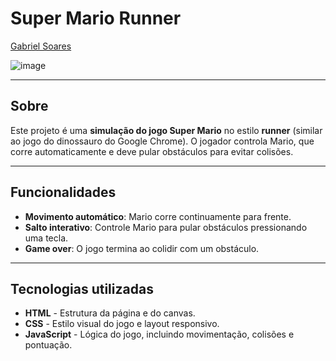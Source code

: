 # Super Mario Runner

[Gabriel Soares](https://www.linkedin.com/in/gabriel-soares-3098782b0/)

![image](https://github.com/user-attachments/assets/0f48c5e9-3be2-49ce-988a-31d7afb4e40f)


---

## Sobre
Este projeto é uma **simulação do jogo Super Mario** no estilo **runner** (similar ao jogo do dinossauro do Google Chrome). O jogador controla Mario, que corre automaticamente e deve pular obstáculos para evitar colisões. 

---

## Funcionalidades
- **Movimento automático**: Mario corre continuamente para frente.
- **Salto interativo**: Controle Mario para pular obstáculos pressionando uma tecla.
- **Game over**: O jogo termina ao colidir com um obstáculo.

---

## Tecnologias utilizadas
- **HTML** - Estrutura da página e do canvas.
- **CSS** - Estilo visual do jogo e layout responsivo.
- **JavaScript** - Lógica do jogo, incluindo movimentação, colisões e pontuação.

